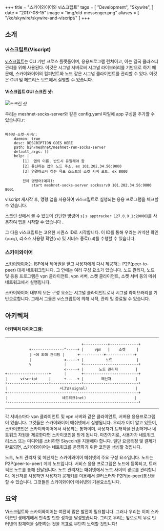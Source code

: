 +++
title = "스카이와이어와 vi스크립트"
tags = [
    "Development",
    "Skywire",
]
date = "2017-08-15"
image = "img/old-messenger.png"
aliases = [
	"/ko/skywire/skywire-and-viscript/"
]
+++
## 소개

### vi스크립트(Viscript)

[vi스크립트](https://github.com/skycoin/viscript)는 CLI 기반 크로스 플랫폼이며, 응용프로그램 런쳐이고, 이는 결국 클러스터 관리를 위해 사용된다.
이것은 시그널 서버로써 시그널 라이브러리를 기반으로 하기 때문에, 스카이와이어의 컴퍼넌트와 노드 같은 시그널 클라이언트를 관리할 수 있다.
이것은 GUI 및 헤드리스 모드에서 실행할 수 있습니다.

#### Vi스크립트 GUI 스크린 샷:

![스크린 샷](/img/viscript.jpg)

우리는 meshnet-socks-server와 같은 config.yaml 파일에 app 구성을 추가할 수 있습니다.r:

```

메쉬넷-소켓-서버r:
    daemon: true
    desc: DESCRIPTION GOES HERE
    path: bin/meshnet/meshnet-run-socks-server
    default_args: []
    help: |
        [1]  앱의 이름, 반드시 유일해야 함
        [2] 통신하는 앱의 노드 주소. ex 101.202.34.56:9000
        [3] 연결하고자 하는 목표 호스트의 소켓 서버 포트. ex 8000

        전체 명령어(예제):
            start meshnet-socks-server sockssrv0 101.202.34.56:9000 8001
```

viscript 재시작 후, 명령 앱을 사용하여 vi스크립트로 실행되는 응용 프로그램을 체크할 수 있습니다.

스크린 샷에서 볼 수 있듯이 간단한 명령어 `s`( `s apptracker 127.0.0.1:20000`)를 사용하여 앱을 시작할 수 있습니다 .

그 다음 vi스크립트는 고유한 시퀀스 ID로 시작합니다. 이 ID를 통해 우리는 커넥션 확인(`ping`), 리소스 사용량 확인(`ru`) 및 서비스 종료(`sd`)를 수행할 수 있습니다.

### 스카이와이어

[스카이와이어](https://github.com/skycoin/skywire)는 ISP에서 제어권을 얻고 사용자에게 다시 제공하는 P2P(peer-to-peer) 대체 네트워크입니다.
그 안에는 여러 구성 요소가 있습니다. 노드 관리자, 노드 및 응용 프로그램은 vpn 클라이언트, vpn 서버, 소켓 클라이언트, 소켓 서버 등의 메쉬 네트워크에서 실행됩니다.

스카이와이어 내부의 모든 구성 요소는 시그널 클라이언트로서 시그널 라이브러리를 기반으로합니다. 그래서 그들은 vi스크립트에 의해 시작, 관리 및 종료될 수 있습니다.

## 아키텍처

#### 아키텍처 다이어그램:

------

```
                                   +-----------+-------------+
           +---------------^-----+ |     vpn   |    소켓     |
           | ~에 의해 관리됨 |      +-----------+-------------+
           |               <-----+ |          노드           |
           v               |       +-------------------------+
                           <-----+ |       노드 관리자        |
+-------------------+      |       +-------------------------+
|      viscript     |      +-----+ |        메신저           |
+-------------------+--------------+-------------------------+
|                        시그널(signal)                      |
+------------------------------------------------------------+
|                         네트워크(net)                      |
+------------------------------------------------------------+
```

------

각 서비스마다 vpn 클라이언트 및 vpn 서버와 같은 클라이언트, 서버용 응용프로그램이 있습니다. 그것들은 스카이와이어 매쉬넷에서 실행됩니다.
우리가 이미 알고 있듯이, 스카이코인은 스카이와이어에서 사용되는 통화이며, 사용자가 트래픽을 전송하거나 네트워크 자원을 제공한다면 스카이코인을 받게 됩니다.
마찬가지로, 사용자가 네트워크 리소스 또는 미디어를 소비하면 Skycoin을 지불해야 합니다. 일단 요금측정 및 결제가 완료되면, 스카이와이어는 네트워크를 운영하기 위한 코인을 생성할 것입니다.

노드, 노드 관리자 및 메신저는 스카이와이어 메쉬넷의 주요 구성 요소입니다. 노드는 P2P(peer-to-peer) 메쉬 노드입니다.
서비스 응용 프로그램은 노드에 등록되고, 트래픽은 노드를 통해 전달됩니다. 노드 관리자는 매쉬넷에서 노드 사이의 경로를 관리합니다.
메신저를 사용하면 사용자가 공개키를 이용해서 클러스터와 P2P(to-peer)통신을 할 수 있습니다. 그것들은 스카이와이어 메쉬넷의 기본요소입니다.

## 요약

Vi스크립트와 스카이와이어는 여전히 많은 발전이 필요합니다. 그러나 우리는 이미 스카이코인 생태계에서 만족할 만한 성과를 달성했습니다.
그리고 우리는 앞으로의 무료 인터넷의 잠재력을 실현하는 것을 목표로 부단히 노력할 것입니다!
